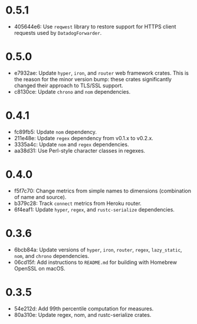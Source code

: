 # 0.5.1

* 405644e6: Use `reqwest` library to restore support for HTTPS client requests used by `DatadogForwarder`.

# 0.5.0

* e7932ae: Update `hyper`, `iron`, and `router` web framework crates. This is the reason for the minor version bump: these crates significantly changed their approach to TLS/SSL support.
* c8130ce: Update `chrono` and `nom` dependencies.

# 0.4.1

* fc89fb5: Update `nom` dependency.
* 211e48e: Update `regex` dependency from v0.1.x to v0.2.x.
* 3335a4c: Update `nom` and `regex` dependencies.
* aa38d31: Use Perl-style character classes in regexes.

# 0.4.0

* f5f7c70: Change metrics from simple names to dimensions (combination of name and source).
* b379c28: Track `connect` metrics from Heroku router.
* 6f4eaf1: Update `hyper`, `regex`, and `rustc-serialize` dependencies.

# 0.3.6

* 6bcb84a: Update versions of `hyper`, `iron`, `router`, `regex`, `lazy_static`, `nom`, and `chrono` dependencies.
* 06cd15f: Add instructions to `README.md` for building with Homebrew OpenSSL on macOS.

# 0.3.5

* 54e212d: Add 99th percentile computation for measures.
* 80a310e: Update regex, nom, and rustc-serialize crates.
